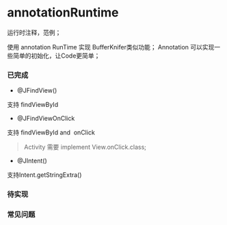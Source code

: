 # annotationRuntime
运行时注释，范例；

使用 annotation RunTime 实现 BufferKnifer类似功能； 
Annotation 可以实现一些简单的初始化，让Code更简单；
### 已完成
* @JFindView(<ViewId>)

支持 findViewById 
* @JFindViewOnClick

支持 findViewById and  onClick
> Activity 需要 implement View.onClick.class;
* @JIntent(<key>)

支持Intent.getStringExtra(<String>)

### 待实现

### 常见问题

